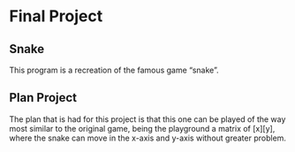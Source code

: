# Final Project

## Snake
This program is a recreation of the famous game “snake”.

## Plan Project

The plan that is had for this project is that this one can be played of the way most similar to the original game, being the playground a matrix of [x][y], where the snake can move in the x-axis and y-axis without greater problem.
